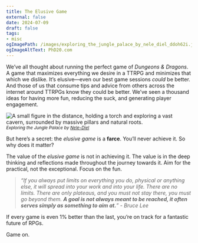 ```yaml
---
title: The Elusive Game
external: false
date: 2024-07-09
draft: false
tags:
- misc
ogImagePath: /images/exploring_the_jungle_palace_by_nele_diel_ddoh62i.jpg
ogImageAltText: PhD20.com
---
```


We’ve all thought about running the perfect game of *Dungeons & Dragons*. A game that maximizes everything we desire in a TTRPG and minimizes that which we dislike. It’s elusive—even our best game sessions *could* be better. And those of us that consume tips and advice from others across the internet around TTRPGs know they could be better. We’ve seen a thousand ideas for having more fun, reducing the suck, and generating player engagement.

![A small figure in the distance, holding a torch and exploring a vast cavern, surrounded by massive pillars and natural roots.](/images/exploring_the_jungle_palace_by_nele_diel_ddoh62i.jpg)
<small>*Exploring the Jungle Palace by [Nele-Diel](https://www.deviantart.com/nele-diel/art/Exploring-the-Jungle-Palace-827172090)*</small>

But here’s a secret: the *elusive game* is a **farce**. You’ll never achieve it. So why does it matter?

The value of the *elusive game* is not in achieving it. The value is in the deep thinking and reflections made throughout the journey towards it. Aim for the practical, not the exceptional. Focus on the fun.

> *“If you always put limits on everything you do, physical or anything else, it will spread into your work and into your life. There are no limits. There are only plateaus, and you must not stay there, you must go beyond them. **A goal is not always meant to be reached, it often serves simply as something to aim at.**” - Bruce Lee*

If every game is even 1% better than the last, you’re on track for a fantastic future of RPGs. 

Game on.